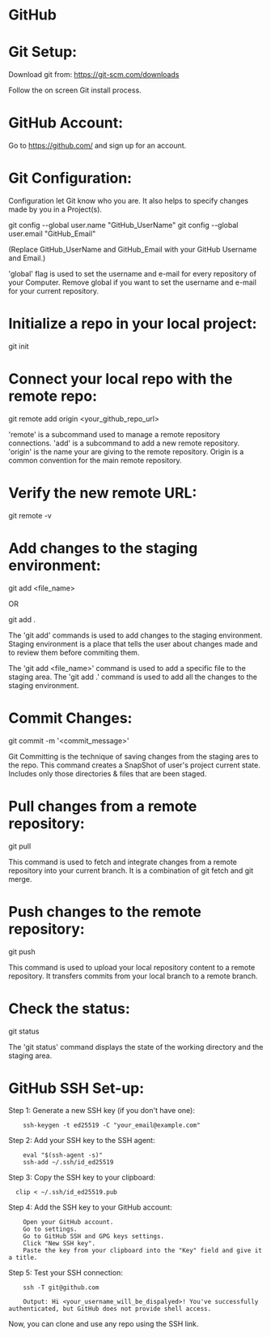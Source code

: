 # GitHub

# Git Setup:
Download git from:
https://git-scm.com/downloads

Follow the on screen Git install process.

# GitHub Account:
Go to https://github.com/ and sign up for an account.

# Git Configuration:
Configuration let Git know who you are. It also helps to specify changes made by you in a Project(s).

git config --global user.name "GitHub_UserName"
git config --global user.email "GitHub_Email"

(Replace GitHub_UserName and GitHub_Email with your GitHub Username and Email.)

'global' flag is used to set the username and e-mail for every repository of your Computer.
Remove global if you want to set the username and e-mail for your current repository.

# Initialize a repo in your local project: 
git init

# Connect your local repo with the remote repo:
git remote add origin <your_github_repo_url>

'remote' is a subcommand used to manage a remote repository connections.
'add' is a subcommand to add a new remote repository.
'origin' is the name your are giving to the remote repository. Origin is a common convention for the main remote repository.

# Verify the new remote URL:
git remote -v

# Add changes to the staging environment:
git add <file_name>

OR

git add .

The 'git add' commands is used to add changes to the staging environment. 
Staging environment is a place that tells the user about changes made and to review them before commiting them. 

The 'git add <file_name>' command is used to add a specific file to the staging area.
The 'git add .' command is used to add all the changes to the staging environment.

# Commit Changes:
git commit -m '<commit_message>'

Git Committing is the technique of saving changes from the staging ares to the repo. 
This command creates a SnapShot of user's project current state.
Includes only those directories & files that are been staged. 

# Pull changes from a remote repository:
git pull <remote> <branch> 

This command is used to fetch and integrate changes from a remote repository into your current branch. 
It is a combination of git fetch and git merge.

# Push changes to the remote repository:
git push <remote> <branch>

This command is used to upload your local repository content to a remote repository.
It transfers commits from your local branch to a remote branch.

# Check the status:
git status

The 'git status' command displays the state of the working directory and the staging area.

# GitHub SSH Set-up:
Step 1: Generate a new SSH key (if you don't have one):
        
        ssh-keygen -t ed25519 -C "your_email@example.com"

Step 2: Add your SSH key to the SSH agent:
        
        eval "$(ssh-agent -s)"
        ssh-add ~/.ssh/id_ed25519

Step 3: Copy the SSH key to your clipboard:

      clip < ~/.ssh/id_ed25519.pub

Step 4: Add the SSH key to your GitHub account:

        Open your GitHub account.
        Go to settings.
        Go to GitHub SSH and GPG keys settings. 
        Click "New SSH key". 
        Paste the key from your clipboard into the "Key" field and give it a title.

Step 5: Test your SSH connection:

        ssh -T git@github.com

        Output: Hi <your_username_will_be_dispalyed>! You've successfully authenticated, but GitHub does not provide shell access.

Now, you can clone and use any repo using the SSH link.